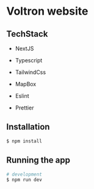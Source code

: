 # Voltron website 

## TechStack

- NextJS
- Typescript
- TailwindCss
- MapBox

- Eslint
- Prettier


## Installation

```bash
$ npm install
```

## Running the app

```bash
# development
$ npm run dev
```

